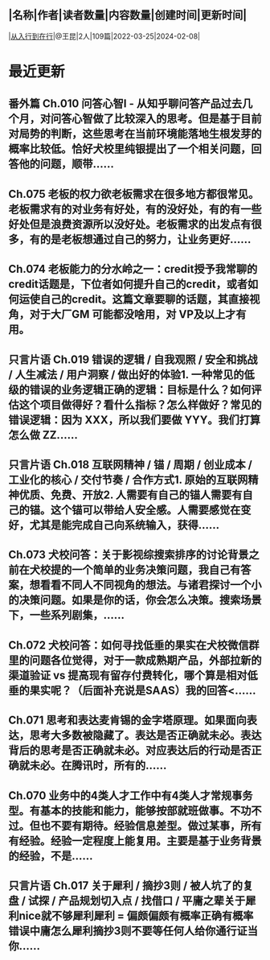 |名称|作者|读者数量|内容数量|创建时间|更新时间|
---
|[从入行到在行](https://xiaobot.net/p/never?refer=0b133df9-27dc-423b-8101-639049001c13)|@王昆|2人|109篇|2022-03-25|2024-02-08|

# 最近更新
## 番外篇 Ch.010 问答心智I - 从知乎聊问答产品过去几个月，对问答心智做了比较深入的思考。但是基于目前对局势的判断，这些思考在当前环境能落地生根发芽的概率比较低。恰好犬校里纯银提出了一个相关问题，回答他的问题，顺带......
## Ch.075 老板的权力欲老板需求在很多地方都很常见。老板需求有的对业务有好处，有的没好处，有的有一些好处但是浪费资源所以没好处。老板需求的出发点有很多，有的是老板想通过自己的努力，让业务更好......
## Ch.074 老板能力的分水岭之一：credit授予我常聊的credit话题是，下位者如何提升自己的credit，或者如何运使自己的credit。这篇文章要聊的话题，其直接视角，对于大厂GM 可能都没啥用，对 VP及以上才有用。
## 只言片语 Ch.019 错误的逻辑 / 自我观照 / 安全和挑战 / 人生减法 / 用户洞察 / 做出好的体验1. 一种常见的低级的错误的业务逻辑正确的逻辑：目标是什么？如何评估这个项目做得好？看什么指标？怎么样做好？常见的错误逻辑：因为 XXX，所以我们要做 YYY。我们打算怎么做 ZZ......
## 只言片语 Ch.018 互联网精神 / 锚 / 周期 / 创业成本 / 工业化的核心 / 交付节奏 / 合作方式1. 原始的互联网精神优质、免费、开放2. 人需要有自己的锚人需要有自己的锚。这个锚可以带给人安全感。人需要感觉在变好，尤其是能完成自己向系统输入，获得......
## Ch.073 犬校问答：关于影视综搜索排序的讨论背景之前在犬校提的一个简单的业务决策问题，我自己有答案，想看看不同人不同视角的想法。与诸君探讨一个小的决策问题。如果是你的话，你会怎么决策。搜索场景下，一些系列剧集，......
## Ch.072 犬校问答：如何寻找低垂的果实在犬校微信群里的问题各位觉得，对于一款成熟期产品，外部拉新的渠道验证 vs 提高现有留存付费转化，哪个算是相对低垂的果实呢？（后面补充说是SAAS）我的回答<......
## Ch.071 思考和表达麦肯锡的金字塔原理。如果面向表达，思考大多数被隐藏了。表达是否正确就未必。表达背后的思考是否正确就未必。对应表达后的行动是否正确就未必。在腾讯时，所有的......
## Ch.070 业务中的4类人才工作中有4类人才常规事务型。有基本的技能和能力，能够按部就班做事。不功不过。但也不要有期待。经验信息差型。做过某事，所有有经验。经验一定程度上能复用。主要是基于业务背景的经验，不是......
## 只言片语 Ch.017 关于犀利 / 摘抄3则 / 被人坑了的复盘 / 试探 / 产品规划切入点 / 找借口 / 平庸之辈关于犀利nice就不够犀利犀利 = 偏颇偏颇有概率正确有概率错误中庸怎么犀利摘抄3则不要等任何人给你通行证当你......


